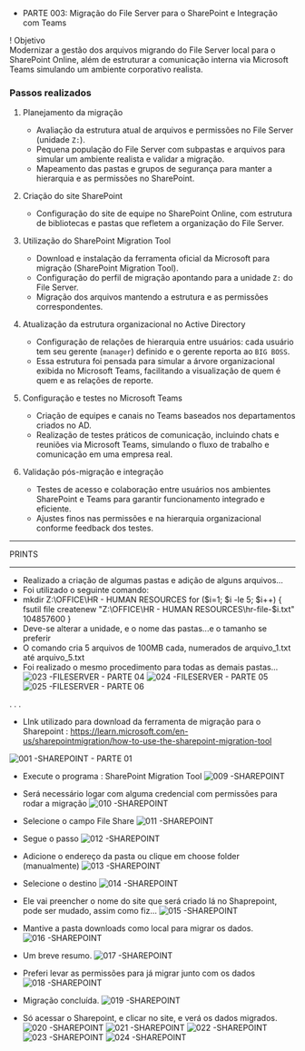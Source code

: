 + PARTE 003: Migração do File Server para o SharePoint e Integração com Teams

! Objetivo  
Modernizar a gestão dos arquivos migrando do File Server local para o SharePoint Online, além de estruturar a comunicação interna via Microsoft Teams simulando um ambiente corporativo realista.

### Passos realizados

1. Planejamento da migração  
   - Avaliação da estrutura atual de arquivos e permissões no File Server (unidade `Z:`).  
   - Pequena população do File Server com subpastas e arquivos para simular um ambiente realista e validar a migração.  
   - Mapeamento das pastas e grupos de segurança para manter a hierarquia e as permissões no SharePoint.

2. Criação do site SharePoint  
   - Configuração do site de equipe no SharePoint Online, com estrutura de bibliotecas e pastas que refletem a organização do File Server.

3. Utilização do SharePoint Migration Tool  
   - Download e instalação da ferramenta oficial da Microsoft para migração (SharePoint Migration Tool).  
   - Configuração do perfil de migração apontando para a unidade `Z:` do File Server.  
   - Migração dos arquivos mantendo a estrutura e as permissões correspondentes.

4. Atualização da estrutura organizacional no Active Directory  
   - Configuração de relações de hierarquia entre usuários: cada usuário tem seu gerente (`manager`) definido e o gerente reporta ao `BIG BOSS`.  
   - Essa estrutura foi pensada para simular a árvore organizacional exibida no Microsoft Teams, facilitando a visualização de quem é quem e as relações de reporte.

5. Configuração e testes no Microsoft Teams  
   - Criação de equipes e canais no Teams baseados nos departamentos criados no AD.  
   - Realização de testes práticos de comunicação, incluindo chats e reuniões via Microsoft Teams, simulando o fluxo de trabalho e comunicação em uma empresa real.

6. Validação pós-migração e integração  
   - Testes de acesso e colaboração entre usuários nos ambientes SharePoint e Teams para garantir funcionamento integrado e eficiente.  
   - Ajustes finos nas permissões e na hierarquia organizacional conforme feedback dos testes.


***************************
 PRINTS
**************************

- Realizado a criação de algumas pastas e adição de alguns arquivos...
- Foi utilizado o seguinte comando:
- mkdir Z:\OFFICE\HR - HUMAN RESOURCES
for ($i=1; $i -le 5; $i++) {
    fsutil file createnew "Z:\OFFICE\HR - HUMAN RESOURCES\hr-file-$i.txt" 104857600
}
- Deve-se alterar a unidade, e o nome das pastas...e o tamanho se preferir
- O comando cria 5 arquivos de 100MB cada, numerados de arquivo_1.txt até arquivo_5.txt
- Foi realizado o mesmo procedimento para todas as demais pastas...
![023 -FILESERVER - PARTE 04](https://github.com/user-attachments/assets/c17526e2-4771-42d2-b16f-4fab74dd32a1)
![024 -FILESERVER - PARTE 05](https://github.com/user-attachments/assets/1c0935d0-b6a6-43a4-adc1-101e6d6f7fdd)
![025 -FILESERVER - PARTE 06](https://github.com/user-attachments/assets/83a8c5a1-1ba1-4a29-ac6c-acd4c659b64d)

.
.
.
- LInk utilizado para download da ferramenta de migração para o Sharepoint : https://learn.microsoft.com/en-us/sharepointmigration/how-to-use-the-sharepoint-migration-tool

![001 -SHAREPOINT - PARTE 01](https://github.com/user-attachments/assets/980c6763-1d97-4595-aece-f5f8fb3c5c11)

- Execute o programa : SharePoint Migration Tool
![009 -SHAREPOINT](https://github.com/user-attachments/assets/c7bf83c7-4731-4172-9470-bea6eaa68f89)

- Será necessário logar com alguma credencial com permissões para rodar a migração
![010 -SHAREPOINT ](https://github.com/user-attachments/assets/fb3ab186-704b-4f26-8054-d3de90d1d526)

- Selecione o campo File Share
![011 -SHAREPOINT](https://github.com/user-attachments/assets/914a2716-9f3f-437e-8797-f782917733de)

- Segue o passo
![012 -SHAREPOINT](https://github.com/user-attachments/assets/b3ad4096-1c94-4299-8381-75e47528cb45)

- Adicione o endereço da pasta ou clique em choose folder (manualmente)
![013 -SHAREPOINT](https://github.com/user-attachments/assets/09e014a5-b3f0-48c3-98da-b13495305a4f)

- Selecione o destino
![014 -SHAREPOINT](https://github.com/user-attachments/assets/78be6a9f-50eb-4a98-98ae-60fed539f75b)

- Ele vai preencher o nome do site que será criado lá no Shaprepoint, pode ser mudado, assim como fiz...
![015 -SHAREPOINT](https://github.com/user-attachments/assets/ff180e34-4fcc-49fe-980f-b3b763f3498a)

- Mantive a pasta downloads como local para migrar os dados.
![016 -SHAREPOINT](https://github.com/user-attachments/assets/9489e694-bc3a-4e86-ac70-a5ff5486aaa1)

* Um breve resumo.
![017 -SHAREPOINT](https://github.com/user-attachments/assets/beeabb00-ad7e-498d-afde-11ba2977f49c)

* Preferi levar as permissões para já migrar junto com os dados
![018 -SHAREPOINT](https://github.com/user-attachments/assets/6e7ed0c6-0cc9-41a6-8d85-a5e51bd9edcf)

- Migração concluída.
![019 -SHAREPOINT](https://github.com/user-attachments/assets/1a15393b-9af3-47be-bd43-4748493aa1b9)

* Só acessar o Sharepoint, e clicar no site, e verá os dados migrados.
![020 -SHAREPOINT](https://github.com/user-attachments/assets/7fd96fae-a23b-4cc3-b4d1-130ab6423f8b)
![021 -SHAREPOINT](https://github.com/user-attachments/assets/24a7ac36-4a3a-4b1a-aae1-43a08980e07d)
![022 -SHAREPOINT](https://github.com/user-attachments/assets/c40cb044-4447-475a-859c-c8ef48456f91)
![023 -SHAREPOINT](https://github.com/user-attachments/assets/578a478f-4a83-46a6-8366-6471fcefe3fa)
![024 -SHAREPOINT](https://github.com/user-attachments/assets/27f1806f-b6b5-47f6-8132-86262e6225a8)





